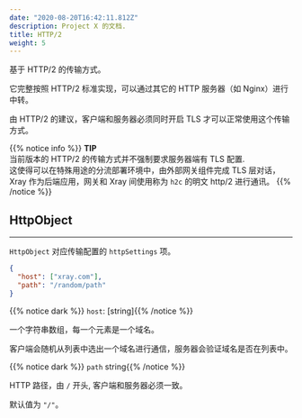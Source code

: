 ```yaml
---
date: "2020-08-20T16:42:11.812Z"
description: Project X 的文档.
title: HTTP/2
weight: 5
---
```


基于 HTTP/2 的传输方式。

它完整按照 HTTP/2 标准实现，可以通过其它的 HTTP 服务器（如 Nginx）进行中转。

由 HTTP/2 的建议，客户端和服务器必须同时开启 TLS 才可以正常使用这个传输方式。

{{% notice info %}}
**TIP**\
当前版本的 HTTP/2 的传输方式并不强制要求服务器端有 TLS 配置.<br />
这使得可以在特殊用途的分流部署环境中，由外部网关组件完成 TLS 层对话，Xray 作为后端应用，网关和 Xray 间使用称为 `h2c` 的明文 http/2 进行通讯。
{{% /notice %}}

## HttpObject

---

`HttpObject` 对应传输配置的 `httpSettings` 项。

```json
{
  "host": ["xray.com"],
  "path": "/random/path"
}
```

{{% notice dark %}} `host`: \[string\]{{% /notice %}}

一个字符串数组，每一个元素是一个域名。

客户端会随机从列表中选出一个域名进行通信，服务器会验证域名是否在列表中。

{{% notice dark %}} `path` string{{% /notice %}}

HTTP 路径，由 `/` 开头, 客户端和服务器必须一致。

默认值为 `"/"`。

